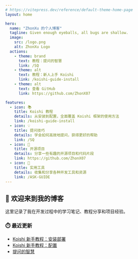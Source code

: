 ```yaml
---
# https://vitepress.dev/reference/default-theme-home-page
layout: home

hero:
  name: "ZhonXu 的个人博客"
  tagline: Given enough eyeballs, all bugs are shallow.
  image:
    src: /logo.png
    alt: ZhonXu Logo
  actions:
    - theme: brand
      text: 教程：提问的智慧
      link: /SQ
    - theme: alt
      text: 教程：新人上手 Koishi
      link: /koishi-guide-install
    - theme: alt
      text: 查看 GitHub
      link: https://github.com/ZhonX07

features:
  - icon: 📚
    title: Koishi 教程
    details: 从安装到配置，全面覆盖 Koishi 框架的使用方法
    link: /koishi-guide-install
  - icon: 💡
    title: 提问技巧
    details: 学会如何高效地提问，获得更好的帮助
    link: /SQ
  - icon: 🚀
    title: 开源项目
    details: 分享一些有趣的开源项目和代码片段
    link: https://github.com/ZhonX07
  - icon: 🎯
    title: 实用工具
    details: 收集和分享各种开发工具和资源
    link: /ASK-GUIDE
---
```


## 👋 欢迎来到我的博客

这里记录了我在开发过程中的学习笔记、教程分享和项目经验。

### ⏱️ 最近更新

- [Koishi 新手教程：安装部署](/koishi-guide-install)
- [Koishi 新手教程：配置](/koishi-guide-config)
- [提问的智慧](/SQ)

<style>
:root {
  --vp-home-hero-name-color: transparent;
  --vp-home-hero-name-background: -webkit-linear-gradient(120deg, #bd34fe 30%, #41d1ff);
  --vp-home-hero-image-background-image: linear-gradient(-45deg, #bd34fe 50%, #47caff 50%);
  --vp-home-hero-image-filter: blur(44px);
}

@media (min-width: 640px) {
  :root {
    --vp-home-hero-image-filter: blur(56px);
  }
}

@media (min-width: 960px) {
  :root {
    --vp-home-hero-image-filter: blur(68px);
  }
}
</style>



